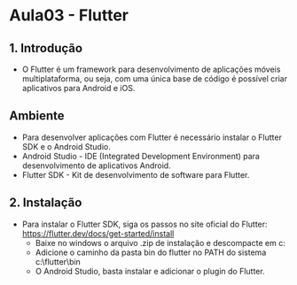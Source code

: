 # Aula03 - Flutter
## 1. Introdução
- O Flutter é um framework para desenvolvimento de aplicações móveis multiplataforma, ou seja, com uma única base de código é possível criar aplicativos para Android e iOS.

## Ambiente
- Para desenvolver aplicações com Flutter é necessário instalar o Flutter SDK e o Android Studio.
- Android Studio - IDE (Integrated Development Environment) para desenvolvimento de aplicativos Android.
- Flutter SDK - Kit de desenvolvimento de software para Flutter.

## 2. Instalação
- Para instalar o Flutter SDK, siga os passos no site oficial do Flutter: https://flutter.dev/docs/get-started/install
    - Baixe no windows o arquivo .zip de instalação e descompacte em c:
    - Adicione o caminho da pasta bin do flutter no PATH do sistema c:\flutter\bin
    - O Android Studio, basta instalar e adicionar o plugin do Flutter.
